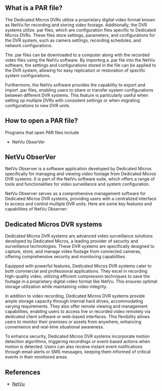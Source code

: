 ## What is a PAR file?

The Dedicated Micros DVRs utilize a proprietary digital video format known as NetVu for recording and storing video footage. Additionally, the DVR systems utilize .par files, which are configuration files specific to Dedicated Micros DVRs. These files store settings, parameters, and configurations for the DVR system, such as camera settings, recording schedules, and network configurations.

The .par files can be downloaded to a computer along with the recorded video files using the NetVu software. By importing a .par file into the NetVu software, the settings and configurations stored in the file can be applied to the DVR system, allowing for easy replication or restoration of specific system configurations.

Furthermore, the NetVu software provides the capability to export and import .par files, enabling users to share or transfer system configurations between different DVR systems. This feature is particularly useful when setting up multiple DVRs with consistent settings or when migrating configurations to new DVR units.

## How to open a PAR file?

Programs that open PAR files include

- NetVu ObserVer

## NetVu ObserVer

NetVu Observer is a software application developed by Dedicated Micros specifically for managing and viewing video footage from Dedicated Micros DVR systems. It is part of the NetVu software suite, which offers a range of tools and functionalities for video surveillance and system configuration.

NetVu Observer serves as a comprehensive management software for Dedicated Micros DVR systems, providing users with a centralized interface to access and control multiple DVR units. Here are some key features and capabilities of NetVu Observer:

## Dedicated Micros DVR systems

Dedicated Micros DVR systems are advanced video surveillance solutions developed by Dedicated Micros, a leading provider of security and surveillance technologies. These DVR systems are specifically designed to capture, store, and manage video footage from connected cameras, offering comprehensive security and monitoring capabilities.

Equipped with powerful features, Dedicated Micros DVR systems cater to both commercial and professional applications. They excel in recording high-quality video, utilizing efficient compression techniques to save the footage in a proprietary digital video format like NetVu. This ensures optimal storage utilization while maintaining video integrity.

In addition to video recording, Dedicated Micros DVR systems provide ample storage capacity through internal hard drives, accommodating varying requirements. They also offer remote viewing and management capabilities, enabling users to access live or recorded video remotely via dedicated client software or web-based interfaces. This flexibility allows users to monitor their premises or assets from anywhere, enhancing convenience and real-time situational awareness.

To enhance security, Dedicated Micros DVR systems incorporate motion detection algorithms, triggering recordings or event-based actions when motion is detected. Users can also receive instant event notifications through email alerts or SMS messages, keeping them informed of critical events in their monitored areas.

## References
* [NetVu](https://netvu.org.uk/)
